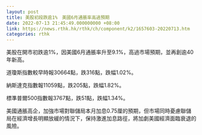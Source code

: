 ```yaml
---
layout: post
title: 美股初段跌逾1%　美國6月通脹率高過預期
date: 2022-07-13 21:45:49.000000000 +08:00
link: https://news.rthk.hk/rthk/ch/component/k2/1657603-20220713.htm
categories: rthk
---
```


美股在開市初跌逾1%，因美國6月通脹率升至9.1%，高過市場預期，並再創逾40年新高。

道瓊斯指數較早時報30664點，跌316點，跌幅1.02%。

納斯達克指數報11059點，跌205點，跌幅1.82%。

標準普爾500指數報3767點，跌51點，跌幅1.34%。

美國通脹高企，加強市場對聯儲局本月加息0.75厘的預期，但市場同時憂慮聯儲局在經濟增長明顯放緩的情況下，保持激進加息路徑，將加劇美國經濟面臨衰退的風險。
